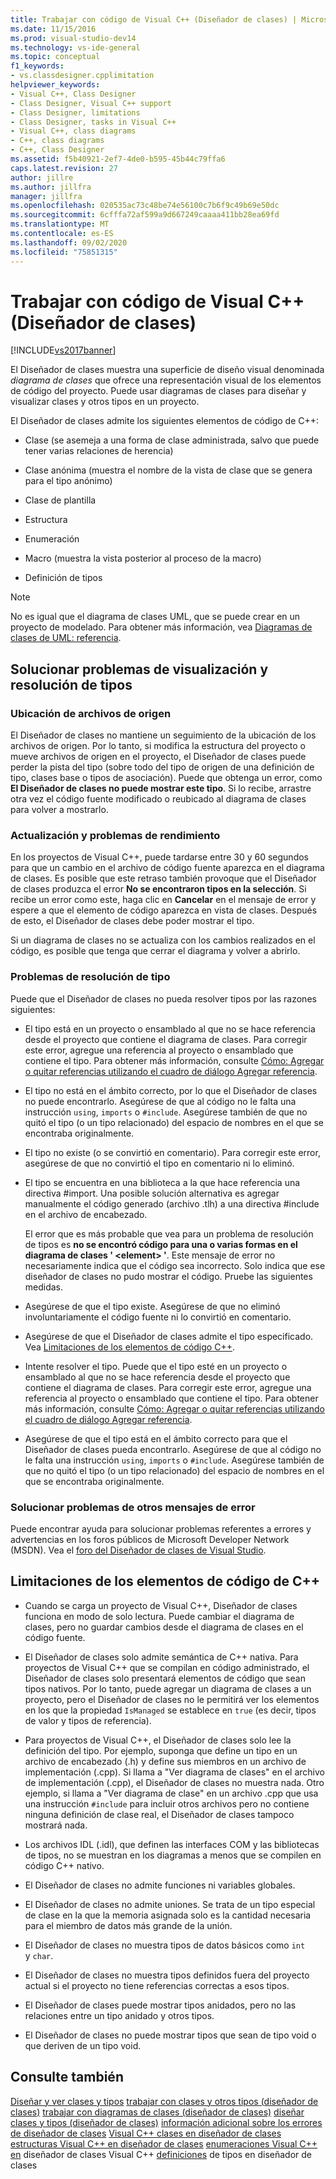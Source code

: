 ```yaml
---
title: Trabajar con código de Visual C++ (Diseñador de clases) | Microsoft Docs
ms.date: 11/15/2016
ms.prod: visual-studio-dev14
ms.technology: vs-ide-general
ms.topic: conceptual
f1_keywords:
- vs.classdesigner.cpplimitation
helpviewer_keywords:
- Visual C++, Class Designer
- Class Designer, Visual C++ support
- Class Designer, limitations
- Class Designer, tasks in Visual C++
- Visual C++, class diagrams
- C++, class diagrams
- C++, Class Designer
ms.assetid: f5b40921-2ef7-4de0-b595-45b44c79ffa6
caps.latest.revision: 27
author: jillre
ms.author: jillfra
manager: jillfra
ms.openlocfilehash: 020535ac73c48be74e56100c7b6f9c49b69e50dc
ms.sourcegitcommit: 6cfffa72af599a9d667249caaaa411bb28ea69fd
ms.translationtype: MT
ms.contentlocale: es-ES
ms.lasthandoff: 09/02/2020
ms.locfileid: "75851315"
---
```

# <a name="working-with-visual-c-code-class-designer"></a>Trabajar con código de Visual C++ (Diseñador de clases)
[!INCLUDE[vs2017banner](../includes/vs2017banner.md)]

El Diseñador de clases muestra una superficie de diseño visual denominada *diagrama de clases* que ofrece una representación visual de los elementos de código del proyecto. Puede usar diagramas de clases para diseñar y visualizar clases y otros tipos en un proyecto.

 El Diseñador de clases admite los siguientes elementos de código de C++:

- Clase (se asemeja a una forma de clase administrada, salvo que puede tener varias relaciones de herencia)

- Clase anónima (muestra el nombre de la vista de clase que se genera para el tipo anónimo)

- Clase de plantilla

- Estructura

- Enumeración

- Macro (muestra la vista posterior al proceso de la macro)

- Definición de tipos

> [!NOTE]
> No es igual que el diagrama de clases UML, que se puede crear en un proyecto de modelado. Para obtener más información, vea [Diagramas de clases de UML: referencia](../modeling/uml-class-diagrams-reference.md).

## <a name="troubleshooting-type-resolution-and-display-issues"></a>Solucionar problemas de visualización y resolución de tipos

### <a name="location-of-source-files"></a>Ubicación de archivos de origen
 El Diseñador de clases no mantiene un seguimiento de la ubicación de los archivos de origen. Por lo tanto, si modifica la estructura del proyecto o mueve archivos de origen en el proyecto, el Diseñador de clases puede perder la pista del tipo (sobre todo del tipo de origen de una definición de tipo, clases base o tipos de asociación). Puede que obtenga un error, como **El Diseñador de clases no puede mostrar este tipo**. Si lo recibe, arrastre otra vez el código fuente modificado o reubicado al diagrama de clases para volver a mostrarlo.

### <a name="update-and-performance-issues"></a>Actualización y problemas de rendimiento
 En los proyectos de Visual C++, puede tardarse entre 30 y 60 segundos para que un cambio en el archivo de código fuente aparezca en el diagrama de clases. Es posible que este retraso también provoque que el Diseñador de clases produzca el error **No se encontraron tipos en la selección**. Si recibe un error como este, haga clic en **Cancelar** en el mensaje de error y espere a que el elemento de código aparezca en vista de clases. Después de esto, el Diseñador de clases debe poder mostrar el tipo.

 Si un diagrama de clases no se actualiza con los cambios realizados en el código, es posible que tenga que cerrar el diagrama y volver a abrirlo.

### <a name="type-resolution-issues"></a>Problemas de resolución de tipo
 Puede que el Diseñador de clases no pueda resolver tipos por las razones siguientes:

- El tipo está en un proyecto o ensamblado al que no se hace referencia desde el proyecto que contiene el diagrama de clases. Para corregir este error, agregue una referencia al proyecto o ensamblado que contiene el tipo. Para obtener más información, consulte [Cómo: Agregar o quitar referencias utilizando el cuadro de diálogo Agregar referencia](https://msdn.microsoft.com/3bd75d61-f00c-47c0-86a2-dd1f20e231c9).

- El tipo no está en el ámbito correcto, por lo que el Diseñador de clases no puede encontrarlo. Asegúrese de que al código no le falta una instrucción `using`, `imports` o `#include`. Asegúrese también de que no quitó el tipo (o un tipo relacionado) del espacio de nombres en el que se encontraba originalmente.

- El tipo no existe (o se convirtió en comentario). Para corregir este error, asegúrese de que no convirtió el tipo en comentario ni lo eliminó.

- El tipo se encuentra en una biblioteca a la que hace referencia una directiva #import. Una posible solución alternativa es agregar manualmente el código generado (archivo .tlh) a una directiva #include en el archivo de encabezado.

  El error que es más probable que vea para un problema de resolución de tipos es **no se encontró código para una o varias formas en el diagrama de clases ' \<element> '**. Este mensaje de error no necesariamente indica que el código sea incorrecto. Solo indica que ese diseñador de clases no pudo mostrar el código. Pruebe las siguientes medidas.

- Asegúrese de que el tipo existe. Asegúrese de que no eliminó involuntariamente el código fuente ni lo convirtió en comentario.

- Asegúrese de que el Diseñador de clases admite el tipo especificado. Vea [Limitaciones de los elementos de código C++](#limitations).

- Intente resolver el tipo. Puede que el tipo esté en un proyecto o ensamblado al que no se hace referencia desde el proyecto que contiene el diagrama de clases. Para corregir este error, agregue una referencia al proyecto o ensamblado que contiene el tipo. Para obtener más información, consulte [Cómo: Agregar o quitar referencias utilizando el cuadro de diálogo Agregar referencia](https://msdn.microsoft.com/3bd75d61-f00c-47c0-86a2-dd1f20e231c9).

- Asegúrese de que el tipo está en el ámbito correcto para que el Diseñador de clases pueda encontrarlo. Asegúrese de que al código no le falta una instrucción `using`, `imports` o `#include`. Asegúrese también de que no quitó el tipo (o un tipo relacionado) del espacio de nombres en el que se encontraba originalmente.

### <a name="troubleshooting-other-error-messages"></a>Solucionar problemas de otros mensajes de error
 Puede encontrar ayuda para solucionar problemas referentes a errores y advertencias en los foros públicos de Microsoft Developer Network (MSDN). Vea el [foro del Diseñador de clases de Visual Studio](https://social.msdn.microsoft.com/Forums/en-US/vsclassdesigner/threads?page=1).

## <a name="limitations-for-c-code-elements"></a><a name="limitations"></a> Limitaciones de los elementos de código de C++

- Cuando se carga un proyecto de Visual C++, Diseñador de clases funciona en modo de solo lectura. Puede cambiar el diagrama de clases, pero no guardar cambios desde el diagrama de clases en el código fuente.

- El Diseñador de clases solo admite semántica de C++ nativa. Para proyectos de Visual C++ que se compilan en código administrado, el Diseñador de clases solo presentará elementos de código que sean tipos nativos. Por lo tanto, puede agregar un diagrama de clases a un proyecto, pero el Diseñador de clases no le permitirá ver los elementos en los que la propiedad `IsManaged` se establece en `true` (es decir, tipos de valor y tipos de referencia).

- Para proyectos de Visual C++, el Diseñador de clases solo lee la definición del tipo. Por ejemplo, suponga que define un tipo en un archivo de encabezado (.h) y define sus miembros en un archivo de implementación (.cpp). Si llama a "Ver diagrama de clases" en el archivo de implementación (.cpp), el Diseñador de clases no muestra nada. Otro ejemplo, si llama a "Ver diagrama de clase" en un archivo .cpp que usa una instrucción `#include` para incluir otros archivos pero no contiene ninguna definición de clase real, el Diseñador de clases tampoco mostrará nada.

- Los archivos IDL (.idl), que definen las interfaces COM y las bibliotecas de tipos, no se muestran en los diagramas a menos que se compilen en código C++ nativo.

- El Diseñador de clases no admite funciones ni variables globales.

- El Diseñador de clases no admite uniones. Se trata de un tipo especial de clase en la que la memoria asignada solo es la cantidad necesaria para el miembro de datos más grande de la unión.

- El Diseñador de clases no muestra tipos de datos básicos como `int` y `char`.

- El Diseñador de clases no muestra tipos definidos fuera del proyecto actual si el proyecto no tiene referencias correctas a esos tipos.

- El Diseñador de clases puede mostrar tipos anidados, pero no las relaciones entre un tipo anidado y otros tipos.

- El Diseñador de clases no puede mostrar tipos que sean de tipo void o que deriven de un tipo void.

## <a name="see-also"></a>Consulte también
 [Diseñar y ver clases y tipos](../ide/designing-and-viewing-classes-and-types.md) [trabajar con clases y otros tipos (diseñador de clases)](../ide/working-with-classes-and-other-types-class-designer.md) [trabajar con diagramas de clases (diseñador de clases)](../ide/working-with-class-diagrams-class-designer.md) [diseñar clases y tipos (diseñador de clases)](../ide/designing-classes-and-types-class-designer.md) [información adicional sobre los errores de diseñador de clases](../ide/additional-information-about-class-designer-errors.md) [Visual C++ clases en diseñador de clases](../ide/visual-cpp-classes-in-class-designer.md) [estructuras Visual C++ en diseñador de clases](../ide/visual-cpp-structures-in-class-designer.md) [enumeraciones Visual C++ en](../ide/visual-cpp-enumerations-in-class-designer.md) diseñador de clases Visual C++ [definiciones](../ide/visual-cpp-typedefs-in-class-designer.md) de tipos en diseñador de clases
